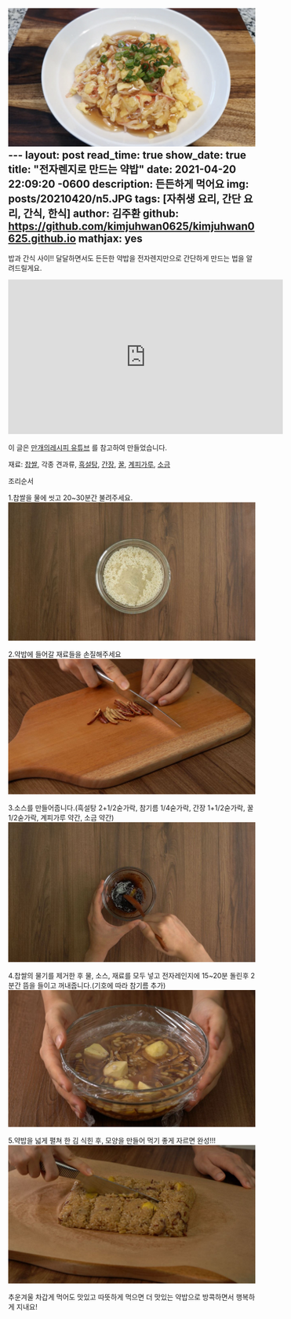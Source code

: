 ![img.png](img.png)---
layout: post
read_time: true
show_date: true
title:  "전자렌지로 만드는 약밥"
date:   2021-04-20 22:09:20 -0600
description: 든든하게 먹어요
img: posts/20210420/n5.JPG
tags: [자취생 요리, 간단 요리, 간식, 한식]
author: 김주환
github:  https://github.com/kimjuhwan0625/kimjuhwan0625.github.io
mathjax: yes
---
밥과 간식 사이!! 달달하면서도 든든한 약밥을 전자렌지만으로 간단하게 만드는 법을 알려드릴게요. 

<iframe width="560" height="315" src="https://youtu.be/ePRff3ZB-V4" title="YouTube video player" frameborder="0" allow="accelerometer; autoplay; clipboard-write; encrypted-media; gyroscope; picture-in-picture" allowfullscreen></iframe>

이 글은 [만개의레시피 유튜브](https://youtu.be/ePRff3ZB-V4) 를 참고하여 만들었습니다. 

재료: [찹쌀](https://www.coupang.com/vp/products/327924416?itemId=1048941653&vendorItemId=5513884608&sourceType=srp_product_ads&clickEventId=c4c708c3-f001-443c-b1b5-28194cebc1bf&korePlacement=15&koreSubPlacement=1&clickEventId=c4c708c3-f001-443c-b1b5-28194cebc1bf&korePlacement=15&koreSubPlacement=1&q=%EC%B0%B9%EC%8C%80&itemsCount=36&searchId=f8bf0309c7884b6a9bc6b24bcf6fb49c&rank=0), 각종 견과류, [흑설탕](https://www.coupang.com/vp/products/475751?itemId=1181030&vendorItemId=74720099184&q=%ED%9D%91%EC%84%A4%ED%83%95&itemsCount=36&searchId=a5932c2b419f45cd999965886ece14ff&rank=6), [간장](https://www.coupang.com/vp/products/1950520915?itemId=3313290034&vendorItemId=71264859094&pickType=COU_PICK&sourceType=srp_product_ads&clickEventId=f2238382-8215-4d83-877d-d50032ba92ee&korePlacement=15&koreSubPlacement=1&clickEventId=f2238382-8215-4d83-877d-d50032ba92ee&korePlacement=15&koreSubPlacement=1&q=%EA%B0%84%EC%9E%A5&itemsCount=36&searchId=1aabb33de0714e22ba4af7ce5c382615&rank=0), [꿀](https://www.coupang.com/vp/products/1388706773?itemId=2424220845&vendorItemId=70418284525&sourceType=srp_product_ads&clickEventId=aa26b8ed-a4ab-416c-a657-7315098e0bc7&korePlacement=15&koreSubPlacement=1&clickEventId=aa26b8ed-a4ab-416c-a657-7315098e0bc7&korePlacement=15&koreSubPlacement=1&q=%EA%BF%80&itemsCount=36&searchId=2bce4607ff9a49c39dfa65480ed78617&rank=0), [계피가루](https://www.coupang.com/vp/products/1968165?itemId=6864743289&vendorItemId=70140007483&q=%EA%B3%84%ED%94%BC%EA%B0%80%EB%A3%A8&itemsCount=36&searchId=d9d46905365042a7b70f488d0af6c0a0&rank=1), [소금](https://www.coupang.com/vp/products/5115974557?itemId=6987620953&vendorItemId=3036730760&q=%EC%86%8C%EA%B8%88&itemsCount=36&searchId=76198c52e2d54cba95cc043bf66e89ac&rank=1)

조리순서

1.찹쌀을 물에 씻고 20~30분간 불려주세요.
![n2](./assets\img\posts\20210420\n2.JPG)

2.약밥에 들어갈 재료들을 손질해주세요
![n3](./assets\img\posts\20210420\n3.JPG)

3.소스를 만들어줍니다.(흑설탕 2+1/2숟가락, 참기름 1/4숟가락, 간장 1+1/2숟가락, 꿀 1/2숟가락, 계피가루 약간, 소금 약간)
![n4](./assets\img\posts\20210420\n4.JPG)

4.찹쌀의 물기를 제거한 후 물, 소스, 재료를 모두 넣고 전자레인지에 15~20분 돌린후 2분간 뜸을 들이고 꺼내줍니다.(기호에 따라 참기름 추가)
![n5](./assets\img\posts\20210420\n5.JPG)

5.약밥을 넓게 펼쳐 한 김 식힌 후, 모양을 만들어 먹기 좋게 자르면 완성!!!
![n6](./assets\img\posts\20210420\n6.JPG)


추운겨울 차갑게 먹어도 맛있고 따뜻하게 먹으면 더 맛있는 약밥으로 방콕하면서 행복하게 지내요!



